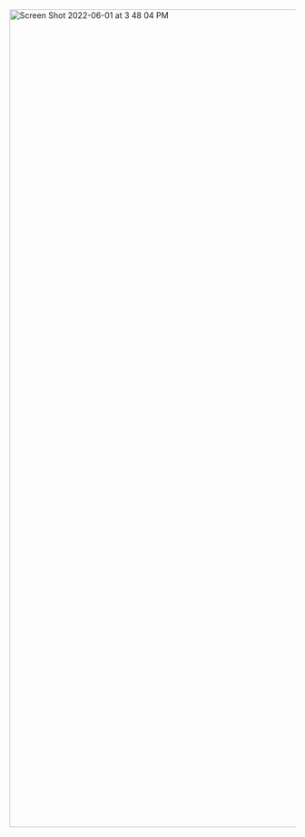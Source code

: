<img width="1440" alt="Screen Shot 2022-06-01 at 3 48 04 PM" src="https://user-images.githubusercontent.com/74205513/171408821-5ae6c7cb-b7ff-4eaf-a1a6-350d2c0ad9e3.png">

